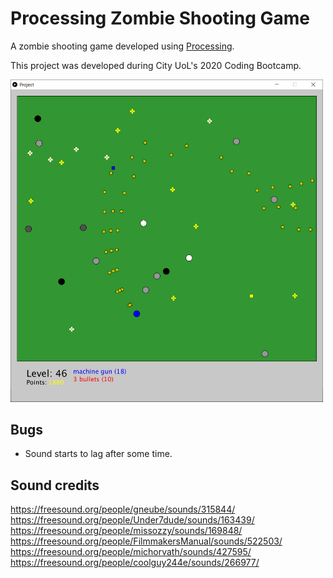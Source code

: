 # Processing Zombie Shooting Game

A zombie shooting game developed using [Processing](https://processing.org).

This project was developed during City UoL's 2020 Coding Bootcamp.

<img src="screenshot.png" width="500">

## Bugs
* Sound starts to lag after some time.

## Sound credits
https://freesound.org/people/gneube/sounds/315844/
https://freesound.org/people/Under7dude/sounds/163439/
https://freesound.org/people/missozzy/sounds/169848/
https://freesound.org/people/FilmmakersManual/sounds/522503/
https://freesound.org/people/michorvath/sounds/427595/
https://freesound.org/people/coolguy244e/sounds/266977/
